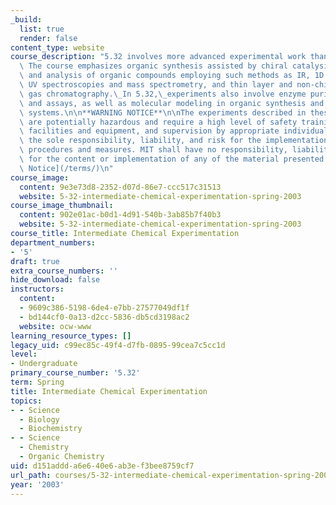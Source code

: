 ```yaml
---
_build:
  list: true
  render: false
content_type: website
course_description: "5.32 involves more advanced experimental work than 5.310 or 5.311.\
  \ The course emphasizes organic synthesis assisted by chiral catalysis, purification,\
  \ and analysis of organic compounds employing such methods as IR, 1D and 2D NMR,\
  \ UV spectroscopies and mass spectrometry, and thin layer and non-chiral and chiral\
  \ gas chromatography.\_In 5.32,\_experiments also involve enzyme purification, characterization\
  \ and assays, as well as molecular modeling in organic synthesis and in biochemical\
  \ systems.\n\n**WARNING NOTICE**\n\nThe experiments described in these materials\
  \ are potentially hazardous and require a high level of safety training, special\
  \ facilities and equipment, and supervision by appropriate individuals. You bear\
  \ the sole responsibility, liability, and risk for the implementation of such safety\
  \ procedures and measures. MIT shall have no responsibility, liability, or risk\
  \ for the content or implementation of any of the material presented.  \n  \n[Legal\
  \ Notice](/terms/)\n"
course_image:
  content: 9e3e73d8-2352-d07d-86e7-ccc517c31513
  website: 5-32-intermediate-chemical-experimentation-spring-2003
course_image_thumbnail:
  content: 902e01ac-b0d1-4d91-540b-3ab85b7f40b3
  website: 5-32-intermediate-chemical-experimentation-spring-2003
course_title: Intermediate Chemical Experimentation
department_numbers:
- '5'
draft: true
extra_course_numbers: ''
hide_download: false
instructors:
  content:
  - 9609c386-5198-6de4-e7bb-27577049df1f
  - bd144cf0-0a13-d2cc-5836-db5cd3198ac2
  website: ocw-www
learning_resource_types: []
legacy_uid: c99ec85c-49f4-d7fb-0895-99cea7c5cc1d
level:
- Undergraduate
primary_course_number: '5.32'
term: Spring
title: Intermediate Chemical Experimentation
topics:
- - Science
  - Biology
  - Biochemistry
- - Science
  - Chemistry
  - Organic Chemistry
uid: d151addd-a6e6-40e6-ab3e-f3bee8759cf7
url_path: courses/5-32-intermediate-chemical-experimentation-spring-2003
year: '2003'
---
```

